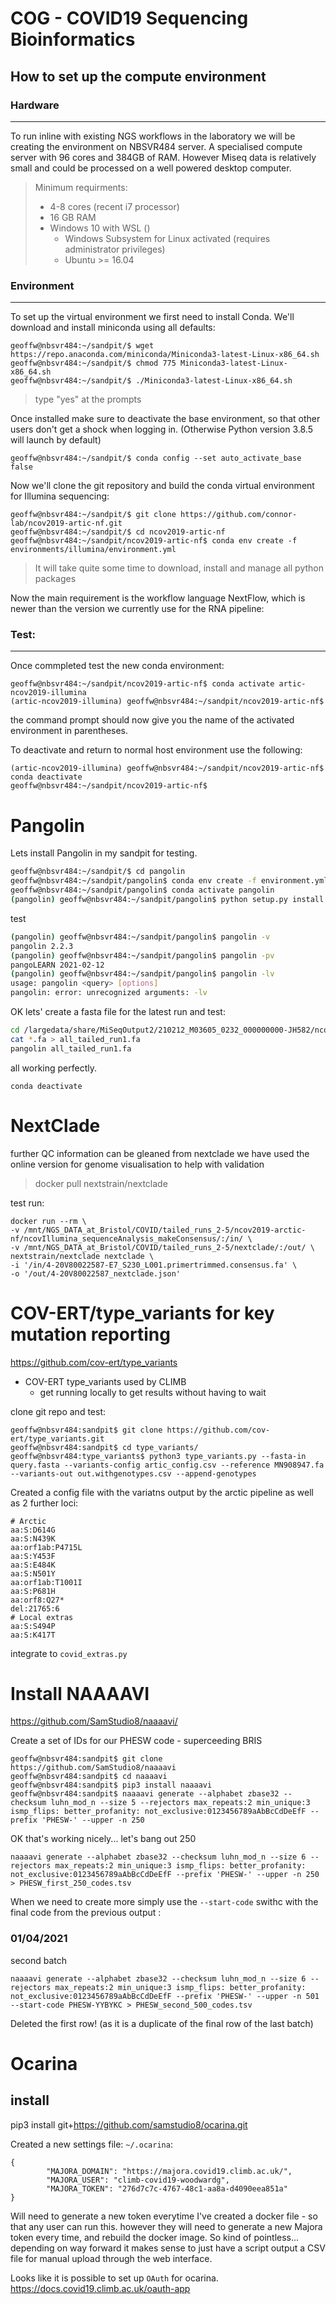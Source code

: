 # COG - COVID19 Sequencing Bioinformatics
## How to set up the compute environment
### Hardware
<hr>
To run inline with existing NGS workflows in the laboratory we will be creating the environment on NBSVR484 server. A specialised compute server with 96 cores and 384GB of RAM. However Miseq data is relatively small and could be processed on a well powered desktop computer.

> Minimum requirments:
>  * 4-8 cores (recent i7 processor)
>  * 16 GB RAM
>  * Windows 10 with WSL ()
>    * Windows Subsystem for Linux activated (requires administrator privileges)
>    * Ubuntu >= 16.04

### Environment
<hr>

To set up the virtual environment we first need to install Conda. We'll download and install miniconda using all defaults:

```
geoffw@nbsvr484:~/sandpit/$ wget https://repo.anaconda.com/miniconda/Miniconda3-latest-Linux-x86_64.sh
geoffw@nbsvr484:~/sandpit/$ chmod 775 Miniconda3-latest-Linux-x86_64.sh
geoffw@nbsvr484:~/sandpit/$ ./Miniconda3-latest-Linux-x86_64.sh
```

> type "yes" at the prompts

Once installed make sure to deactivate the base environment, so that other users don't get a shock when logging in. (Otherwise Python version 3.8.5 will launch by default)

```
geoffw@nbsvr484:~/sandpit/$ conda config --set auto_activate_base false
```

Now we'll clone the git repository and build the conda virtual environment for Illumina sequencing:

```
geoffw@nbsvr484:~/sandpit/$ git clone https://github.com/connor-lab/ncov2019-artic-nf.git
geoffw@nbsvr484:~/sandpit/$ cd ncov2019-artic-nf
geoffw@nbsvr484:~/sandpit/ncov2019-artic-nf$ conda env create -f environments/illumina/environment.yml
```

> It will take quite some time to download, install and manage all python packages

Now the main requirement is the workflow language NextFlow, which is newer than the version we currently use for the RNA pipeline:
> 

### Test:
<hr>
Once commpleted test the new conda environment:

```
geoffw@nbsvr484:~/sandpit/ncov2019-artic-nf$ conda activate artic-ncov2019-illumina
(artic-ncov2019-illumina) geoffw@nbsvr484:~/sandpit/ncov2019-artic-nf$ 
```

the command prompt should now give you the name of the activated environment in parentheses.

To deactivate and return to normal host environment use the following:
```
(artic-ncov2019-illumina) geoffw@nbsvr484:~/sandpit/ncov2019-artic-nf$ conda deactivate
geoffw@nbsvr484:~/sandpit/ncov2019-artic-nf$
```


# Pangolin

Lets install Pangolin in my sandpit for testing.

```bash
geoffw@nbsvr484:~/sandpit/$ cd pangolin
geoffw@nbsvr484:~/sandpit/pangolin$ conda env create -f environment.yml
geoffw@nbsvr484:~/sandpit/pangolin$ conda activate pangolin
(pangolin) geoffw@nbsvr484:~/sandpit/pangolin$ python setup.py install
```
test
```bash
(pangolin) geoffw@nbsvr484:~/sandpit/pangolin$ pangolin -v
pangolin 2.2.3
(pangolin) geoffw@nbsvr484:~/sandpit/pangolin$ pangolin -pv
pangoLEARN 2021-02-12
(pangolin) geoffw@nbsvr484:~/sandpit/pangolin$ pangolin -lv
usage: pangolin <query> [options]
pangolin: error: unrecognized arguments: -lv
```

OK lets' create a fasta file for the latest run and test:
```bash
cd /largedata/share/MiSeqOutput2/210212_M03605_0232_000000000-JH582/ncov2019-arctic-nf/ncovIllumina_sequenceAnalysis_makeConsensus
cat *.fa > all_tailed_run1.fa
pangolin all_tailed_run1.fa
```
all working perfectly.


```
conda deactivate
```

# NextClade

further QC information can be gleaned from nextclade
we have used the online version for genome visualisation to help with validation

> docker pull nextstrain/nextclade

test run:

```
docker run --rm \
-v /mnt/NGS_DATA_at_Bristol/COVID/tailed_runs_2-5/ncov2019-arctic-nf/ncovIllumina_sequenceAnalysis_makeConsensus/:/in/ \
-v /mnt/NGS_DATA_at_Bristol/COVID/tailed_runs_2-5/nextclade/:/out/ \
nextstrain/nextclade nextclade \
-i '/in/4-20V80022587-E7_S230_L001.primertrimmed.consensus.fa' \
-o '/out/4-20V80022587_nextclade.json'
```

# COV-ERT/type_variants for key mutation reporting

https://github.com/cov-ert/type_variants
* COV-ERT type_variants used by CLIMB
    * get running locally to get results without having to wait


clone git repo and test:
```
geoffw@nbsvr484:sandpit$ git clone https://github.com/cov-ert/type_variants.git
geoffw@nbsvr484:sandpit$ cd type_variants/
geoffw@nbsvr484:type_variants$ python3 type_variants.py --fasta-in query.fasta --variants-config artic_config.csv --reference MN908947.fa --variants-out out.withgenotypes.csv --append-genotypes
```
Created a config file with the variatns output by the arctic pipeline as well as 2 further loci:

```
# Arctic
aa:S:D614G
aa:S:N439K
aa:orf1ab:P4715L
aa:S:Y453F
aa:S:E484K
aa:S:N501Y
aa:orf1ab:T1001I
aa:S:P681H
aa:orf8:Q27*
del:21765:6
# Local extras
aa:S:S494P
aa:S:K417T
```

integrate to `covid_extras.py`



# Install NAAAAVI 

https://github.com/SamStudio8/naaaavi/

Create a set of IDs for our PHESW code - superceeding BRIS 
```
geoffw@nbsvr484:sandpit$ git clone https://github.com/SamStudio8/naaaavi
geoffw@nbsvr484:sandpit$ cd naaaavi
geoffw@nbsvr484:sandpit$ pip3 install naaaavi
geoffw@nbsvr484:sandpit$ naaaavi generate --alphabet zbase32 --checksum luhn_mod_n --size 5 --rejectors max_repeats:2 min_unique:3 ismp_flips: better_profanity: not_exclusive:0123456789aAbBcCdDeEfF --prefix 'PHESW-' --upper -n 250
```

OK that's working nicely... let's bang out 250

```
naaaavi generate --alphabet zbase32 --checksum luhn_mod_n --size 6 --rejectors max_repeats:2 min_unique:3 ismp_flips: better_profanity: not_exclusive:0123456789aAbBcCdDeEfF --prefix 'PHESW-' --upper -n 250 > PHESW_first_250_codes.tsv
```

When we need to create more simply use the `--start-code` swithc with the final code from the previous output :

### 01/04/2021
second batch
```
naaaavi generate --alphabet zbase32 --checksum luhn_mod_n --size 6 --rejectors max_repeats:2 min_unique:3 ismp_flips: better_profanity: not_exclusive:0123456789aAbBcCdDeEfF --prefix 'PHESW-' --upper -n 501 --start-code PHESW-YYBYKC > PHESW_second_500_codes.tsv
```
Deleted the first row! (as it is a duplicate of the final row of the last batch)



# Ocarina

## install 
pip3 install git+https://github.com/samstudio8/ocarina.git

Created a new settings file:
`~/.ocarina`:
```
{
        "MAJORA_DOMAIN": "https://majora.covid19.climb.ac.uk/", 
        "MAJORA_USER": "climb-covid19-woodwardg", 
        "MAJORA_TOKEN": "276d7c7c-4767-48c1-aa8a-d4090eea851a"
}
```

Will need to generate a new token everytime
I've created a docker file - so that any user can run this.
however they will need to generate a new Majora token every time, and rebuild the docker image.
So kind of pointless...
depending on way forward it makes sense to just have a script output a CSV file for
manual upload through the web interface.

Looks like it is possible to set up `OAuth` for ocarina.
https://docs.covid19.climb.ac.uk/oauth-app
